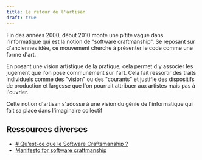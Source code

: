 ```yaml
---
title: Le retour de l'artisan
draft: true
---
```


Fin des années 2000, début 2010 monte une p'tite vague dans l'informatique qui est la notion de "software craftmanship". Se reposant sur d'anciennes idée, ce mouvement cherche à présenter le code comme une forme d'art.

En posant une vision artistique de la pratique, cela permet d'y associer les jugement que l'on pose communément sur l'art. Cela fait ressortir des traits individuels comme des "vision" ou des "courants" et justifie des dispositifs de production et largesse que l'on pourrait attribuer aux artistes mais pas à l'ouvrier.

Cette notion d'artisan s'adosse à une vision du génie de l'informatique qui fait sa place dans l'imaginaire collectif

## Ressources diverses

- [# Qu’est-ce que le Software Craftsmanship ?](https://artisandeveloppeur.fr/software-craftsmanship/)
- [Manifesto for software craftmanship](https://manifesto.softwarecraftsmanship.org/#/en/reading)
